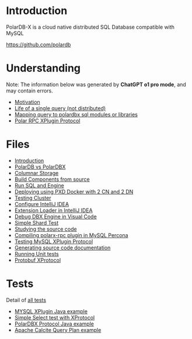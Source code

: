# Introduction

PolarDB-X is a cloud native distributed SQL Database compatible with MySQL

https://github.com/polardb  

# Understanding

Note: The information below was generated by **ChatGPT o1 pro mode**, and may contain errors.

- [Motivation](./docs/motivation.md)
- [Life of a single query (not distributed)](./docs/single_query.md)
- [Mapping query to polardbx sql modules or libraries](./docs/single_query_code.md)
- [Polar RPC XPlugin Protocol](./docs/xplugin.md)

# Files

- [Introduction](./docs/introduction.md)
- [PolarDB vs PolarDBX](./docs/db_vs_dbx.md)
- [Columnar Storage](./docs/columnar.md)
- [Build Components from source](./docs/build.md)
- [Run SQL and Engine](./docs/run.md)
- [Deploying using PXD Docker with 2 CN and 2 DN](./docs/deploy_pxd.md)
- [Testing Cluster](./docs/testing_cluster.md)
- [Configure IntelliJ IDEA](./docs/intellij.md)
- [Extension Loader in IntelliJ IDEA](./docs/intellij_extension.md)
- [Debug DBX Engine in Visual Code](./docs/debug_engine_vc.md)
- [Simple Shard Test](./docs/shard_test.md)
- [Studying the source code](./study/README.md)
- [Compiling polarx-rpc plugin in MySQL Percona](./docs/mysql_percona.md)
- [Testing MySQL XPlugin Protocol](./docs/xplugin_test.md)
- [Generating source code documentation](./docs/doxygen_basic.md)
- [Running Unit tests](./docs/run_tests.md)
- [Protobuf XProtocol](./docs/xprotocol.md)

# Tests

Detail of [all tests](./tests/README.md)

- [MYSQL XPlugin Java example](./tests/xplugin-test)
- [Simple Select test with XProtocol](./tests/select-test)
- [PolarDBX Protocol Java example](./tests/polardbx-test)
- [Apache Calcite Query Plan example](./tests/calcite-test)